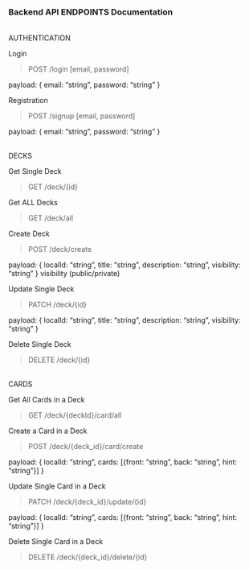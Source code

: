 ### Backend API ENDPOINTS Documentation
<br/>
AUTHENTICATION

Login

> POST /login [email, password]
> 

payload: { email: “string”, password: “string” }

Registration

> POST /signup [email, password]
> 

payload: { email: “string”, password: “string” }

<br/>
DECKS

Get Single Deck 

> GET /deck/{id}
> 

Get ALL Decks 

> GET /deck/all
> 

Create Deck 

> POST /deck/create
> 

payload: { localId: “string”, title: “string”, description: “string”, visibility: “string” }
visibility (public/private)

Update Single Deck

> PATCH /deck/{id}
> 

payload: { localId: “string”, title: “string”, description: “string”, visibility: “string” }

Delete Single Deck

> DELETE /deck/{id}
> 
<br/>
CARDS

Get All Cards in a Deck

> GET /deck/{deckId}/card/all
> 

Create a Card in a Deck

> POST /deck/{deck_id}/card/create
> 

payload: { localId: “string”, cards: [{front: “string”, back: “string”, hint: “string”}] }

Update Single Card in a Deck

> PATCH /deck/{deck_id}/update/{id}
> 

payload: { localId: “string”, cards: [{front: “string”, back: “string”, hint: “string”}] }

Delete Single Card in a Deck

> DELETE /deck/{deck_id}/delete/{id}
>
